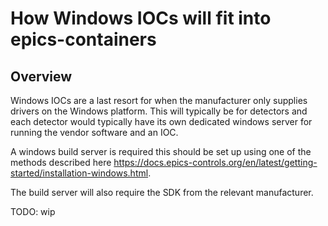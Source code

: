 # How Windows IOCs will fit into epics-containers

## Overview

Windows IOCs are a last resort for when the manufacturer only supplies drivers on the Windows platform. This will typically be for detectors and each detector would typically have its own dedicated windows server for running the vendor software and an IOC.

A windows build server is required this should be set up using one of the methods described here https://docs.epics-controls.org/en/latest/getting-started/installation-windows.html.

The build server will also require the SDK from the relevant manufacturer.

TODO:  wip